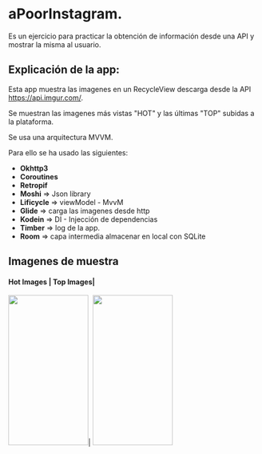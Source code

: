 # aPoorInstagram.
Es un ejercicio para practicar la obtención de información desde una API y mostrar la misma al usuario.


## Explicación de la app:
Esta app muestra las imagenes en un RecycleView descarga desde la API https://api.imgur.com/.

Se muestran las imagenes más vistas "HOT" y las últimas "TOP" subidas a la plataforma.

Se usa una arquitectura MVVM. 

Para ello se ha usado las siguientes:

- **Okhttp3** 
- **Coroutines** 
- **Retropif**
- **Moshi** => Json library
- **Lificycle** => viewModel - MvvM
- **Glide**  => carga las imagenes desde http
- **Kodein** => DI - Injección de dependencias
- **Timber** => log de la app. 
- **Room** => capa intermedia almacenar en local con SQLite

## Imagenes de muestra
#### Hot Images |  Top Images|
<img src="https://github.com/jorgesanme/aPoorInstagram/blob/main/Images/apoorInstagram_1.gif" width="160" height="300" />|
<img src="https://github.com/jorgesanme/aPoorInstagram/blob/main/Images/apoorInstagram_2.gif" width="160" height="300" />
